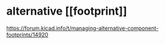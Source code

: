 # alternative [[footprint]]

https://forum.kicad.info/t/managing-alternative-component-footprints/14920

